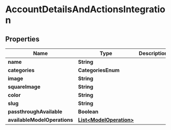 

# AccountDetailsAndActionsIntegration


## Properties

Name | Type | Description | Notes
------------ | ------------- | ------------- | -------------
**name** | **String** |  | 
**categories** | **CategoriesEnum** |  | 
**image** | **String** |  |  [optional]
**squareImage** | **String** |  |  [optional]
**color** | **String** |  | 
**slug** | **String** |  | 
**passthroughAvailable** | **Boolean** |  | 
**availableModelOperations** | [**List&lt;ModelOperation&gt;**](ModelOperation.md) |  |  [optional]



